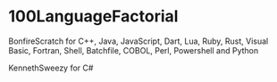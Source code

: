 # 100LanguageFactorial
BonfireScratch for C++, Java, JavaScript, Dart, Lua, Ruby, Rust, Visual Basic, Fortran, Shell, Batchfile, COBOL, Perl, Powershell and Python

KennethSweezy for C#
